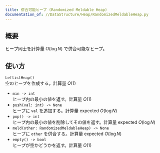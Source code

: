 ```yaml
---
title: 併合可能ヒープ (Randomized Meldable Heap)
documentation_of: //DataStructure/Heap/RandomizedMeldableHeap.py
---
```

## 概要
ヒープ同士を計算量 $O(\log N)$ で併合可能なヒープ。

## 使い方
`LeftistHeap()`  
空のヒープを作成する。計算量 $O(1)$
- `min -> int`  
ヒープ内の最小の値を返す。計算量 $O(1)$
- `push(val: int) -> None`  
ヒープに `val` を追加する。計算量 $\mathrm{expected}\ O(\log N)$
- `pop() -> int`  
ヒープ内の最小の値を削除してその値を返す。計算量 $\mathrm{expected}\ O(\log N)$
- `meld(other: RandomizedMeldableHeap) -> None`  
ヒープに `other` を併合する。計算量 $\mathrm{expected}\ O(\log N)$
- `empty() -> bool`  
ヒープが空かどうかを返す。計算量 $O(1)$
